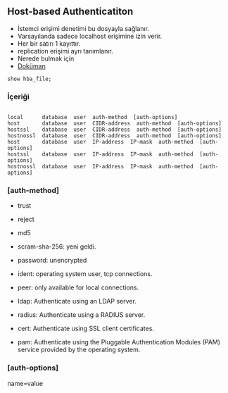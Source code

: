 ##  Host-based Authenticatiton
* İstemci erişimi denetimi bu dosyayla sağlanır.
* Varsayılanda sadece localhost erişimine izin verir.
* Her bir satırı 1 kayıttır.
* replication erişimi ayrı tanımlanır.
* Nerede bulmak için
* [Doküman](https://www.postgresql.org/docs/11/auth-pg-hba-conf.html)

```
show hba_file;
```
### İçeriği

```

local      database  user  auth-method  [auth-options]
host       database  user  CIDR-address  auth-method  [auth-options]
hostssl    database  user  CIDR-address  auth-method  [auth-options]
hostnossl  database  user  CIDR-address  auth-method  [auth-options]
host       database  user  IP-address  IP-mask  auth-method  [auth-options]
hostssl    database  user  IP-address  IP-mask  auth-method  [auth-options]
hostnossl  database  user  IP-address  IP-mask  auth-method  [auth-options]
```

### [auth-method]
* trust

* reject

* md5

* scram-sha-256: yeni geldi.

* password:
    unencrypted

* ident:
  operating system user, tcp connections.

* peer:
  only available for local connections.

* ldap:
  Authenticate using an LDAP server.

* radius:
  Authenticate using a RADIUS server.

* cert:
  Authenticate using SSL client certificates.

* pam:
  Authenticate using the Pluggable Authentication Modules (PAM) service provided by the operating system.

### [auth-options]
name=value
